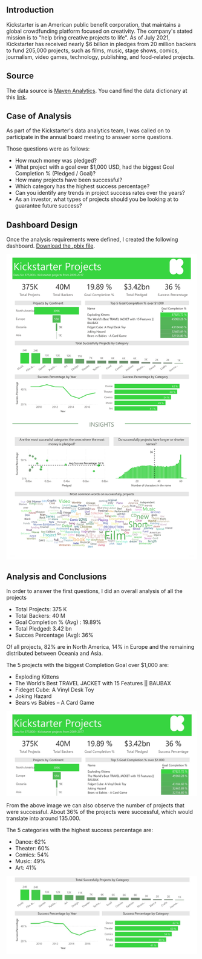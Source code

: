 ## Introduction ##
Kickstarter is an American public benefit corporation, that maintains a global crowdfunding platform focused on creativity. The company's stated mission is to "help bring creative projects to life". As of July 2021, Kickstarter has received nearly $6 billion in pledges from 20 million backers to fund 205,000 projects, such as films, music, stage shows, comics, journalism, video games, technology, publishing, and food-related projects.

## Source ##
The data source is [Maven Analytics]( https://www.mavenanalytics.io/data-playground).
You cand find the data dictionary at this [link](https://github.com/morales-francisco/Dashboards/blob/main/Kickstarter/Data/kickstarter_projects_data_dictionary.csv).

## Case of Analysis ##

As part of the Kickstarter's data analytics team, I was called on to participate in the annual board meeting to answer some questions.

Those questions were as follows:
- How much money was pledged?
- What project with a goal over $1,000 USD, had the biggest Goal Completion % (Pledged / Goal)?
- How many projects have been successful?
- Which category has the highest success percentage?
- Can you identify any trends in project success rates over the years?
- As an investor, what types of projects should you be looking at to guarantee future success?

## Dashboard Design ##


Once the analysis requirements were defined, I created the following dashboard.
[Download the .pbix file](https://github.com/morales-francisco/Dashboards/raw/main/Kickstarter/kickstarter-projects.pbix).

![dashboard](Images/dashboard.jpg)

## Analysis and Conclusions ##

In order to answer the first questions, I did an overall analysis of all the projects

- Total Projects: 375 K
- Total Backers: 40 M
- Goal Completion % (Avg) : 19.89%
- Total Pledged: 3.42 bn
- Succes Percentage (Avg): 36% 

Of all projects, 82% are in North America, 14% in Europe and the remaining distributed between Oceania and Asia.

The 5 projects with the biggest Completion Goal over $1,000 are:
- Exploding Kittens
- The World’s Best TRAVEL JACKET with 15 Features || BAUBAX
- Fideget Cube: A Vinyl Desk Toy
- Joking Hazard
- Bears vs Babies – A Card Game  

![part1](Images/part1.jpg)

From the above image we can also observe the number of projects that were successful. 
About 36% of the projects were successful, which would translate into around 135.000.

The 5 categories with the highest success percentage are:
- Dance: 62%
- Theater: 60% 
- Comics: 54%
- Music: 49%
- Art: 41% 





![part2](Images/part2.jpg)
